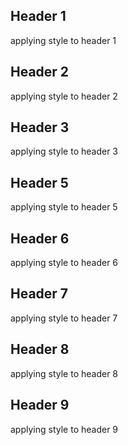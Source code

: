 ## Header 1
applying style to header 1

## Header 2
applying style to header 2

## Header 3
applying style to header 3

## Header 5
applying style to header 5
## Header 6
applying style to header 6

## Header 7
applying style to header 7

## Header 8
applying style to header 8

## Header 9
applying style to header 9
